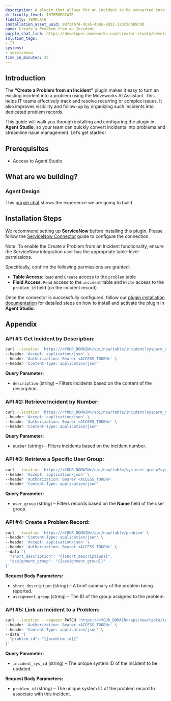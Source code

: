 ```yaml
---
description: A plugin that allows for an incident to be converted into a problem.
difficulty_level: INTERMEDIATE
fidelity: TEMPLATE
installation_asset_uuid: 90734bf4-dca5-4b0a-8831-123c5db89c00
name: Create a Problem from an Incident
purple_chat_link: https://developer.moveworks.com/creator-studio/developer-tools/purple-chat/?conversation=%7B%22startTimestamp%22%3A%2211%3A43+AM%22%2C%22messages%22%3A%5B%7B%22parts%22%3A%5B%7B%22richText%22%3A%22%3Cp%3EI+need+to+convert+an+incident+into+a+problem+in+servicenow%3C%2Fp%3E%22%7D%5D%2C%22role%22%3A%22user%22%7D%2C%7B%22parts%22%3A%5B%7B%22richText%22%3A%22%3Cp%3EI+can+help+with+that.+What+is+the+incident+number%2C+or+can+you+provide+a+description+to+search+for%3F%3C%2Fp%3E%22%7D%5D%2C%22role%22%3A%22assistant%22%7D%2C%7B%22parts%22%3A%5B%7B%22richText%22%3A%22%3Cp%3EThe+incident+is+about+the+email+server+being+down.%3C%2Fp%3E%22%7D%5D%2C%22role%22%3A%22user%22%7D%2C%7B%22parts%22%3A%5B%7B%22reasoningSteps%22%3A%5B%7B%22richText%22%3A%22Searching+for+ServiceNow+incidents+with+the+keywords+%5C%22email+server+down%5C%22...%22%2C%22status%22%3A%22pending%22%7D%2C%7B%22richText%22%3A%22Found+3+matching+incidents.%22%2C%22status%22%3A%22success%22%7D%5D%7D%2C%7B%22richText%22%3A%22%3Cp%3EI+found+a+few+incidents+that+match+your+search.+Please+select+the+correct+one%3A%3C%2Fp%3E%22%7D%2C%7B%22buttons%22%3A%5B%7B%22buttonText%22%3A%22INC0010045+-+Email+server+unresponsive%22%7D%2C%7B%22buttonText%22%3A%22INC0010032+-+Users+reporting+email+delays%22%7D%2C%7B%22buttonText%22%3A%22INC0010019+-+Cannot+connect+to+SMTP+server%22%7D%5D%7D%5D%2C%22role%22%3A%22assistant%22%7D%2C%7B%22parts%22%3A%5B%7B%22richText%22%3A%22%3Cp%3EINC0010045+-+Email+server+unresponsive%3C%2Fp%3E%22%7D%5D%2C%22role%22%3A%22user%22%7D%2C%7B%22parts%22%3A%5B%7B%22richText%22%3A%22%3Cp%3EGreat.+I+will+convert+incident+%3Cb%3EINC0010045%3C%2Fb%3E+into+a+problem.+Can+you+provide+a+short+description+for+the+problem+record%3F%3C%2Fp%3E%22%7D%5D%2C%22role%22%3A%22assistant%22%7D%2C%7B%22parts%22%3A%5B%7B%22richText%22%3A%22%3Cp%3ERoot+cause+appears+to+be+a+failed+patch+on+the+mail+exchange+server.+It+needs+to+be+investigated+by+the+infrastructure+team.%3C%2Fp%3E%22%7D%5D%2C%22role%22%3A%22user%22%7D%2C%7B%22parts%22%3A%5B%7B%22reasoningSteps%22%3A%5B%7B%22richText%22%3A%22Drafting+problem+record+from+Incident+INC0010045.%22%2C%22status%22%3A%22pending%22%7D%5D%7D%2C%7B%22richText%22%3A%22%3Cp%3EOkay%2C+I%27m+ready+to+create+a+problem+from+incident+%3Cb%3EINC0010045%3C%2Fb%3E+and+assign+it+to+the+%3Cb%3EInfrastructure+Team%3C%2Fb%3E.%3C%2Fp%3E%3Cul%3E%3Cli%3E%3Cb%3EDescription%3C%2Fb%3E%3A+Root+cause+appears+to+be+a+failed+patch+on+the+mail+exchange+server.%3C%2Fli%3E%3C%2Ful%3E%3Cp%3EDoes+this+look+right%3F%3C%2Fp%3E%22%7D%2C%7B%22citations%22%3A%5B%7B%22citationTitle%22%3A%22INC0010045+-+Email+server+unresponsive%22%2C%22connectorName%22%3A%22servicenow%22%7D%5D%7D%2C%7B%22buttons%22%3A%5B%7B%22buttonText%22%3A%22Create+Problem%22%2C%22style%22%3A%22filled%22%7D%2C%7B%22buttonText%22%3A%22Edit%22%2C%22style%22%3A%22outlined%22%7D%2C%7B%22buttonText%22%3A%22Cancel%22%2C%22style%22%3A%22outlined%22%7D%5D%7D%5D%2C%22role%22%3A%22assistant%22%7D%2C%7B%22parts%22%3A%5B%7B%22richText%22%3A%22%3Cp%3ECreate+Problem%3C%2Fp%3E%22%7D%5D%2C%22role%22%3A%22user%22%7D%2C%7B%22parts%22%3A%5B%7B%22reasoningSteps%22%3A%5B%7B%22richText%22%3A%22Creating+Problem+record+from+Incident+INC0010045...%22%2C%22status%22%3A%22pending%22%7D%2C%7B%22richText%22%3A%22Successfully+created+Problem+PRB0040012.%22%2C%22status%22%3A%22success%22%7D%5D%7D%2C%7B%22richText%22%3A%22%3Cp%3EI%27ve+created+the+problem+record+for+you.%3C%2Fp%3E%22%7D%2C%7B%22citations%22%3A%5B%7B%22citationTitle%22%3A%22PRB0040012%22%2C%22connectorName%22%3A%22servicenow%22%7D%5D%7D%5D%2C%22role%22%3A%22assistant%22%7D%5D%7D
solution_tags:
- IT
systems:
- servicenow
time_in_minutes: 25
---
```


## **Introduction**

The **“Create a Problem from an Incident”** plugin makes it easy to turn an existing incident into a problem using the Moveworks AI Assistant. This helps IT teams effectively track and resolve recurring or complex issues. It also improves visibility and follow-up by organizing such incidents into dedicated problem records.

This guide will walk you through installing and configuring the plugin in **Agent Studio**, so your team can quickly convert incidents into problems and streamline issue management. Let’s get started!

## **Prerequisites**

- Access to Agent Studio

## **What are we building?**

### **Agent Design**

This [purple chat](https://developer.moveworks.com/creator-studio/developer-tools/purple-chat?conversation=%7B%22startTimestamp%22%3A%2211%3A43+AM%22%2C%22messages%22%3A%5B%7B%22parts%22%3A%5B%7B%22richText%22%3A%22%3Cp%3EI+need+to+convert+an+incident+into+a+problem+in+servicenow%3C%2Fp%3E%22%7D%5D%2C%22role%22%3A%22user%22%7D%2C%7B%22parts%22%3A%5B%7B%22richText%22%3A%22%3Cp%3EI+can+help+with+that.+What+is+the+incident+number%2C+or+can+you+provide+a+description+to+search+for%3F%3C%2Fp%3E%22%7D%5D%2C%22role%22%3A%22assistant%22%7D%2C%7B%22parts%22%3A%5B%7B%22richText%22%3A%22%3Cp%3EThe+incident+is+about+the+email+server+being+down.%3C%2Fp%3E%22%7D%5D%2C%22role%22%3A%22user%22%7D%2C%7B%22parts%22%3A%5B%7B%22reasoningSteps%22%3A%5B%7B%22richText%22%3A%22Searching+for+ServiceNow+incidents+with+the+keywords+%5C%22email+server+down%5C%22...%22%2C%22status%22%3A%22pending%22%7D%2C%7B%22richText%22%3A%22Found+3+matching+incidents.%22%2C%22status%22%3A%22success%22%7D%5D%7D%2C%7B%22richText%22%3A%22%3Cp%3EI+found+a+few+incidents+that+match+your+search.+Please+select+the+correct+one%3A%3C%2Fp%3E%22%7D%2C%7B%22buttons%22%3A%5B%7B%22buttonText%22%3A%22INC0010045+-+Email+server+unresponsive%22%7D%2C%7B%22buttonText%22%3A%22INC0010032+-+Users+reporting+email+delays%22%7D%2C%7B%22buttonText%22%3A%22INC0010019+-+Cannot+connect+to+SMTP+server%22%7D%5D%7D%5D%2C%22role%22%3A%22assistant%22%7D%2C%7B%22parts%22%3A%5B%7B%22richText%22%3A%22%3Cp%3EINC0010045+-+Email+server+unresponsive%3C%2Fp%3E%22%7D%5D%2C%22role%22%3A%22user%22%7D%2C%7B%22parts%22%3A%5B%7B%22richText%22%3A%22%3Cp%3EGreat.+I+will+convert+incident+%3Cb%3EINC0010045%3C%2Fb%3E+into+a+problem.+Can+you+provide+a+short+description+for+the+problem+record%3F%3C%2Fp%3E%22%7D%5D%2C%22role%22%3A%22assistant%22%7D%2C%7B%22parts%22%3A%5B%7B%22richText%22%3A%22%3Cp%3ERoot+cause+appears+to+be+a+failed+patch+on+the+mail+exchange+server.+It+needs+to+be+investigated+by+the+infrastructure+team.%3C%2Fp%3E%22%7D%5D%2C%22role%22%3A%22user%22%7D%2C%7B%22parts%22%3A%5B%7B%22reasoningSteps%22%3A%5B%7B%22richText%22%3A%22Drafting+problem+record+from+Incident+INC0010045.%22%2C%22status%22%3A%22pending%22%7D%5D%7D%2C%7B%22richText%22%3A%22%3Cp%3EOkay%2C+I%27m+ready+to+create+a+problem+from+incident+%3Cb%3EINC0010045%3C%2Fb%3E+and+assign+it+to+the+%3Cb%3EInfrastructure+Team%3C%2Fb%3E.%3C%2Fp%3E%3Cul%3E%3Cli%3E%3Cb%3EDescription%3C%2Fb%3E%3A+Root+cause+appears+to+be+a+failed+patch+on+the+mail+exchange+server.%3C%2Fli%3E%3C%2Ful%3E%3Cp%3EDoes+this+look+right%3F%3C%2Fp%3E%22%7D%2C%7B%22citations%22%3A%5B%7B%22citationTitle%22%3A%22INC0010045+-+Email+server+unresponsive%22%2C%22connectorName%22%3A%22servicenow%22%7D%5D%7D%2C%7B%22buttons%22%3A%5B%7B%22buttonText%22%3A%22Create+Problem%22%2C%22style%22%3A%22filled%22%7D%2C%7B%22buttonText%22%3A%22Edit%22%2C%22style%22%3A%22outlined%22%7D%2C%7B%22buttonText%22%3A%22Cancel%22%2C%22style%22%3A%22outlined%22%7D%5D%7D%5D%2C%22role%22%3A%22assistant%22%7D%2C%7B%22parts%22%3A%5B%7B%22richText%22%3A%22%3Cp%3ECreate+Problem%3C%2Fp%3E%22%7D%5D%2C%22role%22%3A%22user%22%7D%2C%7B%22parts%22%3A%5B%7B%22reasoningSteps%22%3A%5B%7B%22richText%22%3A%22Creating+Problem+record+from+Incident+INC0010045...%22%2C%22status%22%3A%22pending%22%7D%2C%7B%22richText%22%3A%22Successfully+created+Problem+PRB0040012.%22%2C%22status%22%3A%22success%22%7D%5D%7D%2C%7B%22richText%22%3A%22%3Cp%3EI%27ve+created+the+problem+record+for+you.%3C%2Fp%3E%22%7D%2C%7B%22citations%22%3A%5B%7B%22citationTitle%22%3A%22PRB0040012%22%2C%22connectorName%22%3A%22servicenow%22%7D%5D%7D%5D%2C%22role%22%3A%22assistant%22%7D%5D%7D) shows the experience we are going to build.

## **Installation Steps**

We recommend setting up **ServiceNow** before installing this plugin. Please follow the [ServiceNow Connector](https://developer.moveworks.com/marketplace/package/?id=servicenow&hist=home%2Cbrws#how-to-implement) guide to configure the connection.

Note: To enable the Create a Problem from an Incident functionality, ensure the ServiceNow integration user has the appropriate table-level permissions.

Specifically, confirm the following permissions are granted:

- **Table Access**: `Read` and `Create` access to the `problem` table
- **Field Access**: `Read` access to the `incident` table and `Write` access to the `problem_id` field (on the incident record)

Once the connector is successfully configured, follow our [plugin installation documentation](https://help.moveworks.com/docs/ai-agent-marketplace-installation) for detailed steps on how to install and activate the plugin in **Agent Studio**.

## **Appendix**

### **API #1: Get Incident by Description:**

```bash
curl --location 'https://<YOUR_DOMAIN>/api/now/table/incident?sysparm_query=descriptionLIKE{{description}}&sysparm_fields=number,description,sys_id' \
--header 'Accept: application/json' \
--header 'Authorization: Bearer <ACCESS_TOKEN>' \
--header 'Content-Type: application/json'
```

**Query Parameter:**

- `description` (string) – Filters incidents based on the content of the description.

### **API #2: Retrieve Incident by Number:**

```bash
curl --location 'https://<YOUR_DOMAIN>/api/now/table/incident?sysparm_query=number={{number}}' \
--header 'Accept: application/json' \
--header 'Authorization: Bearer <ACCESS_TOKEN>' \
--header 'Content-Type: application/json'
```

**Query Parameter:**

- `number` (string) – Filters incidents based on the incident number.

### **API #3: Retrieve a Specific User Group:**

```bash
curl --location 'https://<YOUR_DOMAIN>/api/now/table/sys_user_group?sysparm_query=nameLIKE{{user_group}}&sysparm_limit=1&sysparm_fields=sys_id,name' \
--header 'Accept: application/json' \
--header 'Authorization: Bearer <ACCESS_TOKEN>'
--header 'Content-Type: application/json'
```

**Query Parameter:**

- `user_group` (string) – Filters records based on the **Name** field of the user group.

### **API #4: Create a Problem Record:**

```bash
curl --location 'https://<YOUR_DOMAIN>/api/now/table/problem' \
--header 'Content-Type: application/json' \
--header 'Accept: application/json' \
--header 'Authorization: Bearer <ACCESS_TOKEN>' \
--data '{
  "short_description": "{{short_description}}",
  "assignment_group": "{{assignment_group}}"
}'
```

**Request Body Parameters:**

- `short_description` (string) – A brief summary of the problem being reported.
- `assignment_group` (string) – The ID of the group assigned to the problem.

### **API #5: Link an Incident to a Problem:**

```bash
curl --location --request PATCH 'https://<YOUR_DOMAIN>/api/now/table/incident/{{incident_sys_id}}' \
--header 'Authorization: Bearer <ACCESS_TOKEN>' \
--header 'Content-Type: application/json' \
--data '{
  "problem_id": "{{problem_id}}"
}'
```

**Query Parameter:**
- `incident_sys_id` (string) – The unique system ID of the incident to be updated.

**Request Body Parameters:**

- `problem_id` (string) – The unique system ID of the problem record to associate with this incident.